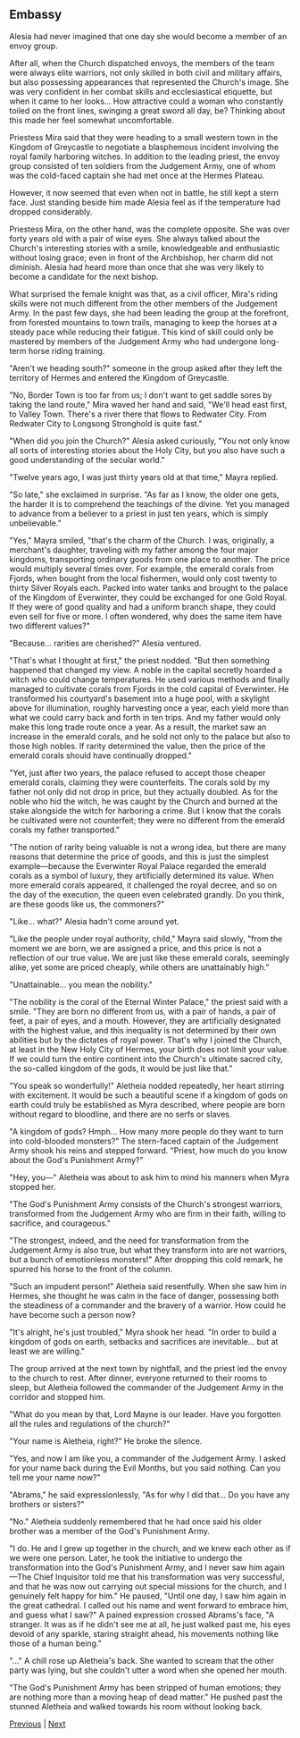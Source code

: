 ## Embassy
Alesia had never imagined that one day she would become a member of an envoy group.

After all, when the Church dispatched envoys, the members of the team were always elite warriors, not only skilled in both civil and military affairs, but also possessing appearances that represented the Church's image. She was very confident in her combat skills and ecclesiastical etiquette, but when it came to her looks... How attractive could a woman who constantly toiled on the front lines, swinging a great sword all day, be? Thinking about this made her feel somewhat uncomfortable.

Priestess Mira said that they were heading to a small western town in the Kingdom of Greycastle to negotiate a blasphemous incident involving the royal family harboring witches. In addition to the leading priest, the envoy group consisted of ten soldiers from the Judgement Army, one of whom was the cold-faced captain she had met once at the Hermes Plateau.

However, it now seemed that even when not in battle, he still kept a stern face. Just standing beside him made Alesia feel as if the temperature had dropped considerably.

Priestess Mira, on the other hand, was the complete opposite. She was over forty years old with a pair of wise eyes. She always talked about the Church's interesting stories with a smile, knowledgeable and enthusiastic without losing grace; even in front of the Archbishop, her charm did not diminish. Alesia had heard more than once that she was very likely to become a candidate for the next bishop.

What surprised the female knight was that, as a civil officer, Mira's riding skills were not much different from the other members of the Judgement Army. In the past few days, she had been leading the group at the forefront, from forested mountains to town trails, managing to keep the horses at a steady pace while reducing their fatigue. This kind of skill could only be mastered by members of the Judgement Army who had undergone long-term horse riding training.

"Aren't we heading south?" someone in the group asked after they left the territory of Hermes and entered the Kingdom of Greycastle.

"No, Border Town is too far from us; I don't want to get saddle sores by taking the land route," Mira waved her hand and said, "We'll head east first, to Valley Town. There's a river there that flows to Redwater City. From Redwater City to Longsong Stronghold is quite fast."

"When did you join the Church?" Alesia asked curiously, "You not only know all sorts of interesting stories about the Holy City, but you also have such a good understanding of the secular world."



"Twelve years ago, I was just thirty years old at that time," Mayra replied.

"So late," she exclaimed in surprise. "As far as I know, the older one gets, the harder it is to comprehend the teachings of the divine. Yet you managed to advance from a believer to a priest in just ten years, which is simply unbelievable."

"Yes," Mayra smiled, "that's the charm of the Church. I was, originally, a merchant's daughter, traveling with my father among the four major kingdoms, transporting ordinary goods from one place to another. The price would multiply several times over. For example, the emerald corals from Fjords, when bought from the local fishermen, would only cost twenty to thirty Silver Royals each. Packed into water tanks and brought to the palace of the Kingdom of Everwinter, they could be exchanged for one Gold Royal. If they were of good quality and had a uniform branch shape, they could even sell for five or more. I often wondered, why does the same item have two different values?"

"Because... rarities are cherished?" Alesia ventured.

"That's what I thought at first," the priest nodded. "But then something happened that changed my view. A noble in the capital secretly hoarded a witch who could change temperatures. He used various methods and finally managed to cultivate corals from Fjords in the cold capital of Everwinter. He transformed his courtyard's basement into a huge pool, with a skylight above for illumination, roughly harvesting once a year, each yield more than what we could carry back and forth in ten trips. And my father would only make this long trade route once a year. As a result, the market saw an increase in the emerald corals, and he sold not only to the palace but also to those high nobles. If rarity determined the value, then the price of the emerald corals should have continually dropped."

"Yet, just after two years, the palace refused to accept those cheaper emerald corals, claiming they were counterfeits. The corals sold by my father not only did not drop in price, but they actually doubled. As for the noble who hid the witch, he was caught by the Church and burned at the stake alongside the witch for harboring a crime. But I know that the corals he cultivated were not counterfeit; they were no different from the emerald corals my father transported."

"The notion of rarity being valuable is not a wrong idea, but there are many reasons that determine the price of goods, and this is just the simplest example—because the Everwinter Royal Palace regarded the emerald corals as a symbol of luxury, they artificially determined its value. When more emerald corals appeared, it challenged the royal decree, and so on the day of the execution, the queen even celebrated grandly. Do you think, are these goods like us, the commoners?"

"Like... what?" Alesia hadn't come around yet.

"Like the people under royal authority, child," Mayra said slowly, "from the moment we are born, we are assigned a price, and this price is not a reflection of our true value. We are just like these emerald corals, seemingly alike, yet some are priced cheaply, while others are unattainably high."



"Unattainable... you mean the nobility."



"The nobility is the coral of the Eternal Winter Palace," the priest said with a smile. "They are born no different from us, with a pair of hands, a pair of feet, a pair of eyes, and a mouth. However, they are artificially designated with the highest value, and this inequality is not determined by their own abilities but by the dictates of royal power. That's why I joined the Church, at least in the New Holy City of Hermes, your birth does not limit your value. If we could turn the entire continent into the Church's ultimate sacred city, the so-called kingdom of the gods, it would be just like that."



"You speak so wonderfully!" Aletheia nodded repeatedly, her heart stirring with excitement. It would be such a beautiful scene if a kingdom of gods on earth could truly be established as Myra described, where people are born without regard to bloodline, and there are no serfs or slaves.



"A kingdom of gods? Hmph... How many more people do they want to turn into cold-blooded monsters?" The stern-faced captain of the Judgement Army shook his reins and stepped forward. "Priest, how much do you know about the God's Punishment Army?"



"Hey, you—" Aletheia was about to ask him to mind his manners when Myra stopped her.



"The God's Punishment Army consists of the Church's strongest warriors, transformed from the Judgement Army who are firm in their faith, willing to sacrifice, and courageous."



"The strongest, indeed, and the need for transformation from the Judgement Army is also true, but what they transform into are not warriors, but a bunch of emotionless monsters!" After dropping this cold remark, he spurred his horse to the front of the column.



"Such an impudent person!" Aletheia said resentfully. When she saw him in Hermes, she thought he was calm in the face of danger, possessing both the steadiness of a commander and the bravery of a warrior. How could he have become such a person now?



"It's alright, he's just troubled," Myra shook her head. "In order to build a kingdom of gods on earth, setbacks and sacrifices are inevitable... but at least we are willing."



The group arrived at the next town by nightfall, and the priest led the envoy to the church to rest. After dinner, everyone returned to their rooms to sleep, but Aletheia followed the commander of the Judgement Army in the corridor and stopped him.

"What do you mean by that, Lord Mayne is our leader. Have you forgotten all the rules and regulations of the church?"

"Your name is Aletheia, right?" He broke the silence.

"Yes, and now I am like you, a commander of the Judgement Army. I asked for your name back during the Evil Months, but you said nothing. Can you tell me your name now?"

"Abrams," he said expressionlessly, "As for why I did that... Do you have any brothers or sisters?"

"No." Aletheia suddenly remembered that he had once said his older brother was a member of the God's Punishment Army.

"I do. He and I grew up together in the church, and we knew each other as if we were one person. Later, he took the initiative to undergo the transformation into the God's Punishment Army, and I never saw him again—The Chief Inquisitor told me that his transformation was very successful, and that he was now out carrying out special missions for the church, and I genuinely felt happy for him." He paused, "Until one day, I saw him again in the great cathedral. I called out his name and went forward to embrace him, and guess what I saw?" A pained expression crossed Abrams's face, "A stranger. It was as if he didn't see me at all, he just walked past me, his eyes devoid of any sparkle, staring straight ahead, his movements nothing like those of a human being."

"..." A chill rose up Aletheia's back. She wanted to scream that the other party was lying, but she couldn't utter a word when she opened her mouth.

"The God's Punishment Army has been stripped of human emotions; they are nothing more than a moving heap of dead matter." He pushed past the stunned Aletheia and walked towards his room without looking back.





[Previous](CH0146.md) | [Next](CH0148.md)
